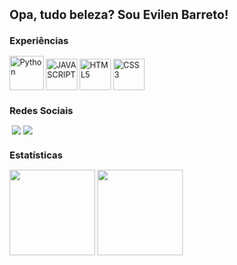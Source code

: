## Opa, tudo beleza? Sou Evilen Barreto!

### Experiências

<div>
  <img src="https://cdn.jsdelivr.net/gh/devicons/devicon@latest/icons/python/python-original.svg" height="60" title="Python" />
  <img src="https://cdn.jsdelivr.net/gh/devicons/devicon@latest/icons/javascript/javascript-original.svg" height="55" title="JAVASCRIPT"/>
  <img src="https://cdn.jsdelivr.net/gh/devicons/devicon@latest/icons/html5/html5-original.svg" height="55" title="HTML5"/>
  <img src="https://cdn.jsdelivr.net/gh/devicons/devicon@latest/icons/css3/css3-original.svg" height="55" title="CSS3"/>
</div>

### Redes Sociais
<div>
  <img src="https://img.shields.io/badge/Discord-7289DA?style=for-the-badge&logo=discord&logoColor=white" title="">
  <a  href="https://www.instagram.com/evbarretoo/"><img src="https://img.shields.io/badge/Instagram-E4405F?style=for-the-badge&logo=instagram&logoColor=white"></a>
  <img src="https://img.shields.io/badge/LinkedIn-0077B5?style=for-the-badge&logo=linkedin&logoColor=white" href="#">
</div>

### Estatísticas
<div>
  <img height="150" src="https://github-readme-stats.vercel.app/api?username=evbarretoo&show_icons=false&theme=prussian&include_all_commits=false&count_private=false"/>
  <img height="150" src="https://github-readme-stats.vercel.app/api/top-langs/?username=evbarretoo&layout=compact&langs_count=7&theme=prussian"/>
</div>
